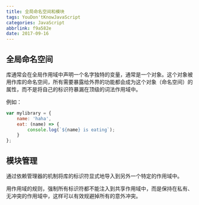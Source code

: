 ```yaml
---
title: 全局命名空间和模块
tags: YouDon'tKnowJavaScript
categories: JavaScript
abbrlink: f9a582e
date: 2017-09-16
---
```


## 全局命名空间

库通常会在全局作用域中声明一个名字独特的变量，通常是一个对象。这个对象被用作库的命名空间，所有需要暴露给外界的功能都会成为这个对象（命名空间）的属性，而不是将自己的标识符暴漏在顶级的词法作用域中。

例如：
```javascript
var mylibrary = {
    name: 'haha',
    eat: (name) => {
        console.log(`${name} is eating`);
    }
};
```

## 模块管理

通过依赖管理器的机制将库的标识符显式地导入到另外一个特定的作用域中。

用作用域的规则，强制所有标识符都不能注入到共享作用域中，而是保持在私有、无冲突的作用域中，这样可以有效规避掉所有的意外冲突。
